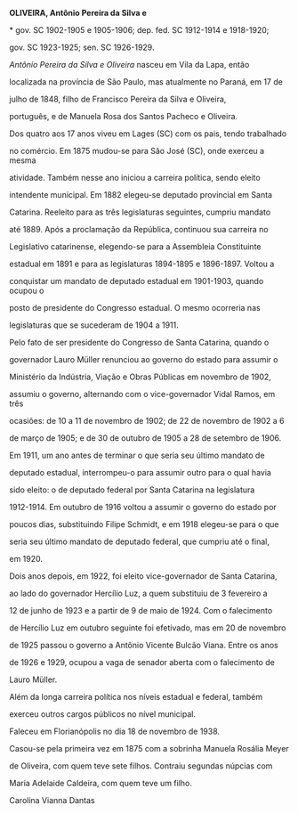 **OLIVEIRA, Antônio Pereira da Silva e**



\* gov. SC 1902-1905 e 1905-1906; dep. fed. SC 1912-1914 e 1918-1920;

gov. SC 1923-1925; sen. SC 1926-1929.



*Antônio Pereira da Silva e Oliveira* nasceu em Vila da Lapa, então

localizada na província de São Paulo, mas atualmente no Paraná, em 17 de

julho de 1848, filho de Francisco Pereira da Silva e Oliveira,

português, e de Manuela Rosa dos Santos Pacheco e Oliveira.



Dos quatro aos 17 anos viveu em Lages (SC) com os pais, tendo trabalhado

no comércio. Em 1875 mudou-se para São José (SC), onde exerceu a mesma

atividade. Também nesse ano iniciou a carreira política, sendo eleito

intendente municipal. Em 1882 elegeu-se deputado provincial em Santa

Catarina. Reeleito para as três legislaturas seguintes, cumpriu mandato

até 1889. Após a proclamação da República, continuou sua carreira no

Legislativo catarinense, elegendo-se para a Assembleia Constituinte

estadual em 1891 e para as legislaturas 1894-1895 e 1896-1897. Voltou a

conquistar um mandato de deputado estadual em 1901-1903, quando ocupou o

posto de presidente do Congresso estadual. O mesmo ocorreria nas

legislaturas que se sucederam de 1904 a 1911.



Pelo fato de ser presidente do Congresso de Santa Catarina, quando o

governador Lauro Müller renunciou ao governo do estado para assumir o

Ministério da Indústria, Viação e Obras Públicas em novembro de 1902,

assumiu o governo, alternando com o vice-governador Vidal Ramos, em três

ocasiões: de 10 a 11 de novembro de 1902; de 22 de novembro de 1902 a 6

de março de 1905; e de 30 de outubro de 1905 a 28 de setembro de 1906.

Em 1911, um ano antes de terminar o que seria seu último mandato de

deputado estadual, interrompeu-o para assumir outro para o qual havia

sido eleito: o de deputado federal por Santa Catarina na legislatura

1912-1914. Em outubro de 1916 voltou a assumir o governo do estado por

poucos dias, substituindo Filipe Schmidt, e em 1918 elegeu-se para o que

seria seu último mandato de deputado federal, que cumpriu até o final,

em 1920.



Dois anos depois, em 1922, foi eleito vice-governador de Santa Catarina,

ao lado do governador Hercílio Luz, a quem substituiu de 3 fevereiro a

12 de junho de 1923 e a partir de 9 de maio de 1924. Com o falecimento

de Hercílio Luz em outubro seguinte foi efetivado, mas em 20 de novembro

de 1925 passou o governo a Antônio Vicente Bulcão Viana. Entre os anos

de 1926 e 1929, ocupou a vaga de senador aberta com o falecimento de

Lauro Müller.



Além da longa carreira política nos níveis estadual e federal, também

exerceu outros cargos públicos no nível municipal.



Faleceu em Florianópolis no dia 18 de novembro de 1938.



Casou-se pela primeira vez em 1875 com a sobrinha Manuela Rosália Meyer

de Oliveira, com quem teve sete filhos. Contraiu segundas núpcias com

Maria Adelaide Caldeira, com quem teve um filho.



Carolina Vianna Dantas



